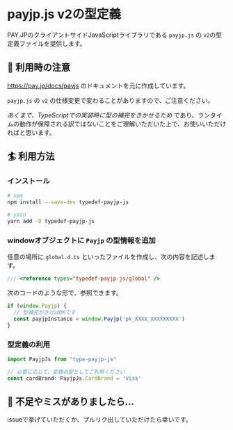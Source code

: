# payjp.js v2の型定義

PAY.JPのクライアントサイドJavaScriptライブラリである `payjp.js` の `v2`の型定義ファイルを提供します。


## 🔖 利用時の注意

https://pay.jp/docs/payjs のドキュメントを元に作成しています。

`payjp.js` の `v2` の仕様変更で変わることがありますので、ご注意ください。

*あくまで、TypeScriptでの実装時に型の補完をきかせるため* であり、ランタイムの動作が保障される訳ではないことをご理解いただいた上で、お使いいただければと思います。


## 🏄 利用方法

### インストール

```bash
# npm
npm install --save-dev typedef-payjp-js

# yarn
yarn add -D typedef-payjp-js
```


### windowオブジェクトに `Payjp` の型情報を追加

任意の場所に `global.d.ts` といったファイルを作成し、次の内容を記述します。

```ts
/// <reference types="typedef-payjp-js/global" />
```

次のコードのような形で、参照できます。

```ts
if (window.Payjp) {
  // 型補完がきけばOKです
  const payjpInstance = window.Payjp('pk_XXXX_XXXXXXXXX')
}
```

### 型定義の利用

```ts
import PayjpJs from "type-payjp-js"

// 必要に応じて、変数の型としてご利用ください
const cardBrand: PayjpJs.CardBrand = 'Visa'
```


## 🙏 不足やミスがありましたら...

issueで挙げていただくか、プルリク出していただけたら幸いです。
